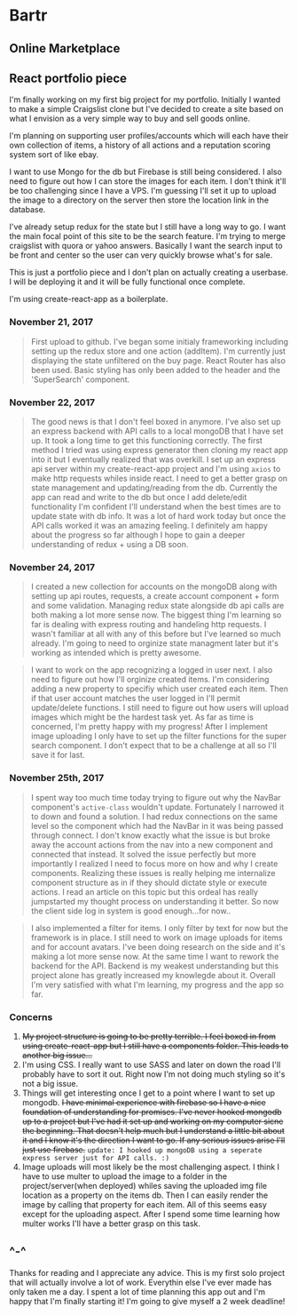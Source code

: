 # Bartr

## Online Marketplace
## React portfolio piece

I'm finally working on my first big project for my portfolio. Initially I wanted to make a simple Craigslist clone but I've decided to create a site based on what I envision as a very simple way to buy and sell goods online.

I'm planning on supporting user profiles/accounts which will each have their own collection of items, a history of all actions and a reputation scoring system sort of like ebay. 

I want to use Mongo for the db but Firebase is still being considered. I also need to figure out how I can store the images for each item. I don't think it'll be too challenging since I have a VPS. I'm guessing I'll set it up to upload the image to a directory on the server then store the location link in the database.

I've already setup redux for the state but I still have a long way to go. I want the main focal point of this site to be the search feature. I'm trying to merge craigslist with quora or yahoo answers. Basically I want the search input to be front and center so the user can very quickly browse what's for sale. 

This is just a portfolio piece and I don't plan on actually creating a userbase. I will be deploying it and it will be fully functional once complete. 

I'm using create-react-app as a boilerplate.

### November 21, 2017

> First upload to github. I've began some initialy frameworking including setting up the redux store and one  action (addItem). I'm currently just displaying the state unfiltered on the buy page. React Router has also been used. Basic styling has only been added to the header and the 'SuperSearch' component.

### November 22, 2017

> The good news is that I don't feel boxed in anymore. I've also set up an express backend with API calls to a local mongoDB that I have set up. It took a long time to get this functioning correctly. The first method I tried was using express generator then cloning my react app into it but I eventually realized that was overkill. I set up an express api server within my create-react-app project and I'm using `axios` to make http requests whiles inside react. I need to get a better grasp on state management and updating/reading from the db. Currently the app can read and write to the db but once I add delete/edit functionality I'm confident I'll understand when the best times are to update state with db info. It was a lot of hard work today but once the API calls worked it was an amazing feeling. I definitely am happy about the progress so far although I hope to gain a deeper understanding of redux + using a DB soon.

### November 24, 2017

> I created a new collection for accounts on the mongoDB along with setting up api routes, requests, a create account component + form and some validation. Managing redux state alongside db api calls are both making a lot more sense now. The biggest thing I'm learning so far is dealing with express routing and handeling http requests. I wasn't familiar at all with any of this before but I've learned so much already. I'm going to need to orginize state managment later but it's working as intended which is pretty awesome.

> I want to work on the app recognizing a logged in user next. I also need to figure out how I'll orginize created items. I'm considering adding a new property to specifiy which user created each item. Then if that user account matches the user logged in I'll permit update/delete functions. I still need to figure out how users will upload images which might be the hardest task yet. As far as time is concerned, I'm pretty happy with my progress! After I implement image uploading I only have to set up the filter functions for the super search component. I don't expect that to be a challenge at all so I'll save it for last.

### November 25th, 2017

> I spent way too much time today trying to figure out why the NavBar component's `active-class` wouldn't update. Fortunately I narrowed it to down and found a solution. I had redux connections on the same level so the component which had the NavBar in it was being passed through connect. I don't know exactly what the issue is but broke away the  account actions from the nav into a new component and connected that instead. It solved the issue perfectly but more importantly I realized I need to focus more on how and why I create components. Realizing these issues is really helping me internalize component structure as in if they should dictate style or execute actions. I read an article on this topic but this ordeal has really jumpstarted my thought process on understanding it better. So now the client side log in system is good enough...for now..

>I also implemented a filter for items. I only filter by text for now but the framework is in place. I still need to work on image uploads for items and for account avatars. I've been doing research on the side and it's making a lot more sense now. At the same time I want to rework the backend for the API. Backend is my weakest understanding but this project alone has greatly increased my knowlegde about it. Overall I'm very satisfied with what I'm learning, my progress and the app so far. 

### Concerns
1. ~~My project structure is going to be pretty terrible. I feel boxed in from using create-react-app but I still have a components folder. This leads to another big issue...~~
2. I'm using CSS. I really want to use SASS and later on down the road I'll probably have to sort it out. Right now I'm not doing much styling so it's not a big issue.
3. Things will get interesting once I get to a point where I want to set up mongodb. ~~I have minimal experience with firebase so I have a nice foundation of understanding for promises. I've never hooked mongodb up to a project but I've had it set up and working on my computer sicne the beginning. That doesn't help much but I understand a little bit about it and I know it's the direction I want to go. If any serious issues arise I'll just use firebase.~~ `update: I hooked up mongoDB using a seperate express server just for API calls. :)`
4. Image uploads will most likely be the most challenging aspect. I think I have to use multer to upload the image to a folder in the project/server(when deployed) whiles saving the uploaded img file location as a property on the items db. Then I can easily render the image by calling that property for each item. All of this seems easy except for the uploading aspect. After I spend some time learning how multer works I'll have a better grasp on this task. 

## ^-^

Thanks for reading and I appreciate any advice. This is my first solo project that will actually involve a lot of work. Everythin else I've ever made has only taken me a day. I spent a lot of time planning this app out and I'm happy that I'm finally starting it! I'm going to give myself a 2 week deadline!